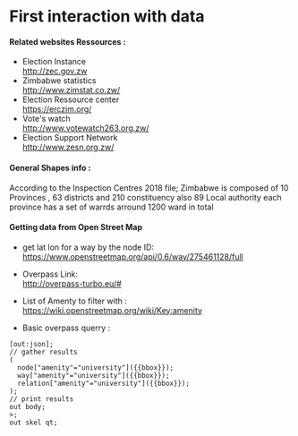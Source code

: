 <h1>First interaction with data</h1>
<h4>Related websites Ressources :</h4> 

* Election Instance <br/>
http://zec.gov.zw
* Zimbabwe statistics <br/>
http://www.zimstat.co.zw/
* Election Ressource center <br/>
https://erczim.org/
* Vote's watch <br/>
http://www.votewatch263.org.zw/
* Election Support Network <br/>
http://www.zesn.org.zw/

<h4>General Shapes info :</h4> 
According to the Inspection Centres 2018 file;
Zimbabwe is composed of 10 Provinces , 63 districts and 210 constituency
also 89 Local authority
each province has a set of warrds arround 1200 ward in total

<h4>Getting data from Open Street Map</h4>

* get lat lon for a way by the node ID: <br/> https://www.openstreetmap.org/api/0.6/way/275461128/full

* Overpass Link: <br/>
http://overpass-turbo.eu/#

* List of Amenty to filter with :
https://wiki.openstreetmap.org/wiki/Key:amenity

* Basic overpass querry : 
~~~~
[out:json];
// gather results
(
  node["amenity"="university"]({{bbox}});
  way["amenity"="university"]({{bbox}});
  relation["amenity"="university"]({{bbox}});
);
// print results
out body;
>;
out skel qt;
~~~~